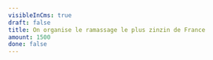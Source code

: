 ```yaml
---
visibleInCms: true
draft: false
title: On organise le ramassage le plus zinzin de France
amount: 1500
done: false
---
```

